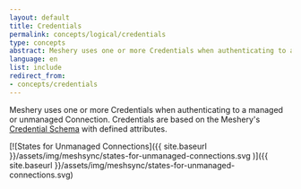```yaml
---
layout: default
title: Credentials
permalink: concepts/logical/credentials
type: concepts
abstract: Meshery uses one or more Credentials when authenticating to a managed or unmanaged Connection.
language: en
list: include
redirect_from:
- concepts/credentials
---
```

Meshery uses one or more Credentials when authenticating to a managed or unmanaged Connection. Credentials are based on the Meshery's [Credential Schema](https://github.com/meshery/schemas/blob/master/openapi/schemas/credentials.yml) with defined attributes.

[![States for Unmanaged Connections]({{ site.baseurl }}/assets/img/meshsync/states-for-unmanaged-connections.svg
)]({{ site.baseurl }}/assets/img/meshsync/states-for-unmanaged-connections.svg)